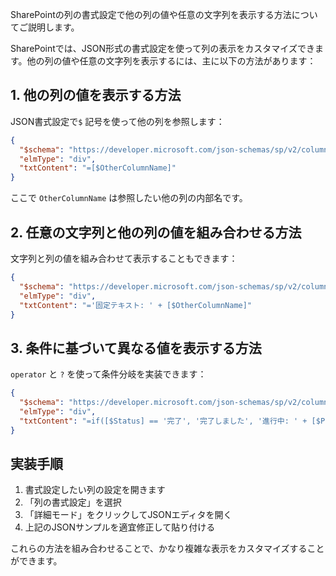 SharePointの列の書式設定で他の列の値や任意の文字列を表示する方法についてご説明します。

SharePointでは、JSON形式の書式設定を使って列の表示をカスタマイズできます。他の列の値や任意の文字列を表示するには、主に以下の方法があります：

## 1. 他の列の値を表示する方法

JSON書式設定で`$` 記号を使って他の列を参照します：

```json
{
  "$schema": "https://developer.microsoft.com/json-schemas/sp/v2/column-formatting.schema.json",
  "elmType": "div",
  "txtContent": "=[$OtherColumnName]"
}
```

ここで `OtherColumnName` は参照したい他の列の内部名です。

## 2. 任意の文字列と他の列の値を組み合わせる方法

文字列と列の値を組み合わせて表示することもできます：

```json
{
  "$schema": "https://developer.microsoft.com/json-schemas/sp/v2/column-formatting.schema.json",
  "elmType": "div",
  "txtContent": "='固定テキスト: ' + [$OtherColumnName]"
}
```

## 3. 条件に基づいて異なる値を表示する方法

`operator` と `?` を使って条件分岐を実装できます：

```json
{
  "$schema": "https://developer.microsoft.com/json-schemas/sp/v2/column-formatting.schema.json",
  "elmType": "div",
  "txtContent": "=if([$Status] == '完了', '完了しました', '進行中: ' + [$Progress] + '%')"
}
```

## 実装手順

1. 書式設定したい列の設定を開きます
2. 「列の書式設定」を選択
3. 「詳細モード」をクリックしてJSONエディタを開く
4. 上記のJSONサンプルを適宜修正して貼り付ける

これらの方法を組み合わせることで、かなり複雑な表示をカスタマイズすることができます。
